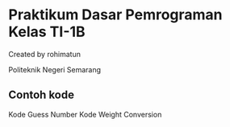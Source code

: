 # Praktikum Dasar Pemrograman Kelas TI-1B
Created by rohimatun

Politeknik Negeri Semarang

## Contoh kode
Kode Guess Number
Kode Weight Conversion